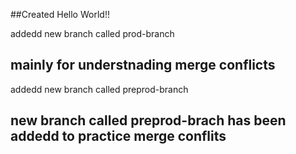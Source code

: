 ##Created Hello World!! 

addedd new branch called prod-branch 
## mainly for understnading merge conflicts
addedd new branch called preprod-branch
## new branch called preprod-brach has been addedd to practice merge conflits